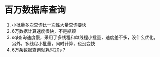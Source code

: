 # 百万数据库查询

1. 小批量多次查询比一次性大量查询要快
2. 6万数据计算速度很快，不是瓶颈
3. sql查询速度慢，采用了多线程和单线程小批量，速度差不多，没什么优化，另外，多线程小批量，同时计算，也没变快
4. 6万条数据查询就耗时20s？